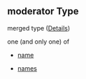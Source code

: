 ## moderator Type

merged type ([Details](post-defs-nameornames.md))

one (and only one) of

* [name](post-defs-nameornames-oneof-name.md "check type definition")

* [names](post-defs-nameornames-oneof-names.md "check type definition")
